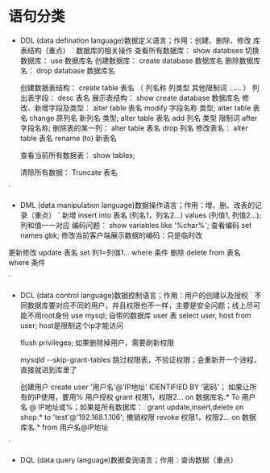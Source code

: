 # 语句分类
- DDL (data defination language)数据定义语言；作用：创建、删除、修改 库表结构（重点）
`
    数据库的相关操作
    查看所有数据库：
    show databses
    切换数据库：
    use 数据库名
    创建数据库：
    create database 数据库名
    删除数据库名：
    drop database 数据库名

    创建数据表结构：
    create table 表名 （
        列名称 列类型 其他限制词
        ......
    ）
    列出表字段：
    desc 表名
    展示表结构：
    show create database 数据库名
    修改、新增字段及类型：
    alter table 表名 modify 字段名称 类型;
    alter table 表名 change 原列名 新列名 类型;
    alter table 表名 add 列名 类型 限制词 after 字段名称;
    删除表的某一列：
    alter table 表名 drop 列名
    修改表名：
    alter table 表名 rename (to) 新表名

    查看当前所有数据表：
    show tables;

    清除所有数据：
    Truncate 表名


`

- DML (data manipulation language)数据操作语言；作用：增、删、改表的记录（重点）
`
新增
insert into 表名 (列名1，列名2...) values (列值1, 列值2...); 列和值一一对应
    编码问题：
    show variables like '%char%'; 查看编码
    set names gbk; 修改当前客户端展示数据的编码：只是临时改

更新修改
update 表名 set 列1=列值1... where 条件
删除
delete from 表名 where 条件


`

- DCL (data control language)数据控制语言；作用：用户的创建以及授权
`
不同数据库要对应不同的用户，并且权限也不一样，主要是安全问题；线上尽可能不用root身份
    use mysql; 自带的数据库
    user 表
    select user, host from user; host是限制这个ip才能访问

    flush privileges; 如果删除掉用户，需要刷新权限

    mysqld --skip-grant-tables 跳过权限表，不验证权限；会重新开一个进程，直接就进到库里了

    创建用户
    create user '用户名'@'IP地址' IDENTIFIED BY '密码'； 如果让所有的IP使用，要用%
    用户授权
    grant 权限1，权限2... on 数据库名.* To 用户名 @ IP地址或%；如果是所有数据库：*.*
        grant update,insert,delete on shop.* to 'test'@'192.168.1.106';
    撤销权限
    revoke 权限1，权限2... on 数据库名.* from 用户名@IP地址


`
- DQL (data query language)数据查询语言；作用：查询数据（重点）





























